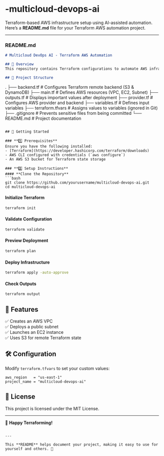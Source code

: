 # -multicloud-devops-ai
Terraform-based AWS infrastructure setup using AI-assisted automation.
Here’s a **README.md** file for your Terraform AWS automation project.  

---

### **README.md**
```md
# Multicloud DevOps AI - Terraform AWS Automation

## 📌 Overview
This repository contains Terraform configurations to automate AWS infrastructure deployment, including a VPC, public subnet, and an EC2 instance.

## 📂 Project Structure
```
.
├── backend.tf          # Configures Terraform remote backend (S3 & DynamoDB)
├── main.tf             # Defines AWS resources (VPC, EC2, Subnet)
├── outputs.tf          # Displays important values after deployment
├── provider.tf         # Configures AWS provider and backend
├── variables.tf        # Defines input variables
├── terraform.tfvars    # Assigns values to variables (ignored in Git)
├── .gitignore          # Prevents sensitive files from being committed
└── README.md           # Project documentation
```

## 🚀 Getting Started

### **1️⃣ Prerequisites**
Ensure you have the following installed:
- [Terraform](https://developer.hashicorp.com/terraform/downloads)
- AWS CLI configured with credentials (`aws configure`)
- An AWS S3 bucket for Terraform state storage

### **2️⃣ Setup Instructions**
#### **Clone the Repository**
```bash
git clone https://github.com/yourusername/multicloud-devops-ai.git
cd multicloud-devops-ai
```

#### **Initialize Terraform**
```bash
terraform init
```

#### **Validate Configuration**
```bash
terraform validate
```

#### **Preview Deployment**
```bash
terraform plan
```

#### **Deploy Infrastructure**
```bash
terraform apply -auto-approve
```

#### **Check Outputs**
```bash
terraform output
```

## 🎯 Features
✅ Creates an AWS VPC  
✅ Deploys a public subnet  
✅ Launches an EC2 instance  
✅ Uses S3 for remote Terraform state  

## 🛠️ Configuration
Modify `terraform.tfvars` to set your custom values:
```hcl
aws_region   = "us-east-1"
project_name = "multicloud-devops-ai"
```

## 📝 License
This project is licensed under the MIT License.

---
🚀 **Happy Terraforming!**
```

---

This **README** helps document your project, making it easy to use for yourself and others. 🚀
